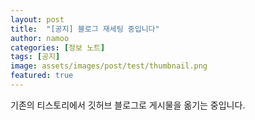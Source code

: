 ```yaml
---
layout: post
title:  "[공지] 블로그 재세팅 중입니다"
author: namoo
categories: [정보 노트]
tags: [공지]
image: assets/images/post/test/thumbnail.png
featured: true
---
```


기존의 티스토리에서 깃허브 블로그로 게시물을 옮기는 중입니다.
